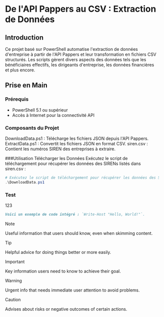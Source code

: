 
# De l'API Pappers au CSV : Extraction de Données

## Introduction
Ce projet basé sur PowerShell automatise l'extraction de données d'entreprise à partir de l'API Pappers et leur transformation en fichiers CSV structurés. Les scripts gèrent divers aspects des données tels que les bénéficiaires effectifs, les dirigeants d'entreprise, les données financières et plus encore.

## Prise en Main

### Prérequis
- PowerShell 5.1 ou supérieur
- Accès à Internet pour la connectivité API

### Composants du Projet
DownloadData.ps1 : Télécharge les fichiers JSON depuis l'API Pappers.
ExtractData.ps1 : Convertit les fichiers JSON en format CSV.
siren.csv : Contient les numéros SIREN des entreprises à extraire.

###Utilisation
Télécharger les Données
Exécutez le script de téléchargement pour récupérer les données des SIRENs listés dans siren.csv :

```powershell
# Exécutez le script de téléchargement pour récupérer les données des SIRENs listés dans siren.csv :
.\DownloadData.ps1
```

### Test

123

```markdown
Voici un exemple de code intégré : `Write-Host "Hello, World!"`.
```

> [!NOTE]
> Useful information that users should know, even when skimming content.

> [!TIP]
> Helpful advice for doing things better or more easily.

> [!IMPORTANT]
> Key information users need to know to achieve their goal.

> [!WARNING]
> Urgent info that needs immediate user attention to avoid problems.

> [!CAUTION]
> Advises about risks or negative outcomes of certain actions.
